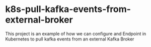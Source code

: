 # k8s-pull-kafka-events-from-external-broker
This project is an example of how we can configure and Endpoint in Kubernetes to pull kafka events from an external Kafka Broker

